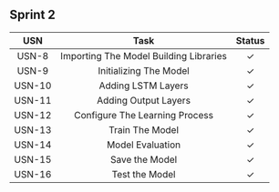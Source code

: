 ## Sprint 2

|  USN  | 						Task                       | Status  |
| :---: | :----------------------------------------------: |:-:|
| USN-8 | 	Importing The Model Building Libraries         | ✓ |
| USN-9 | 	Initializing The Model                         | ✓ |
| USN-10 | 	Adding LSTM Layers                             | ✓ |
| USN-11 | 	Adding Output Layers                           | ✓ |
| USN-12 | 	Configure The Learning Process                 | ✓ |
| USN-13 | 	Train The Model                                | ✓ |
| USN-14 | 	Model Evaluation                               | ✓ |
| USN-15 | 	Save the Model                                 | ✓ |
| USN-16 | 	Test the Model                                 | ✓ |